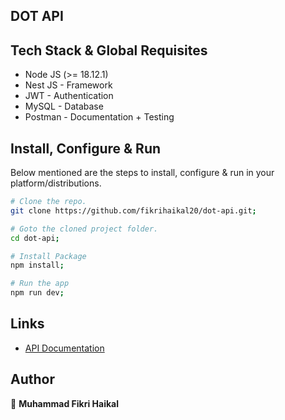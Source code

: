 ## DOT API

## Tech Stack & Global Requisites

* Node JS (>= 18.12.1)
* Nest JS - Framework
* JWT - Authentication
* MySQL - Database
* Postman - Documentation + Testing

## Install, Configure & Run

Below mentioned are the steps to install, configure & run in your platform/distributions.

```bash
# Clone the repo.
git clone https://github.com/fikrihaikal20/dot-api.git;

# Goto the cloned project folder.
cd dot-api;

# Install Package
npm install;

# Run the app
npm run dev;
```

## Links
- [API Documentation](https://documenter.getpostman.com/view/24707420/2s9YJXaRGB)

## Author

👤 **Muhammad Fikri Haikal**
